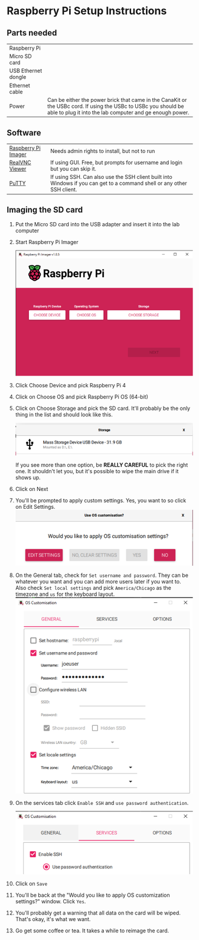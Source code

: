 # Raspberry Pi Setup Instructions

## Parts needed

| | |
| --- | --- |
| Raspberry Pi | |
| Micro SD card | |
| USB Ethernet dongle | |
| Ethernet cable | |
| Power | Can be either the power brick that came in the CanaKit or the USBc cord. If using the USBc to USBc you should be able to plug it into the lab computer and ge enough power. |

## Software

| | | 
| --- | --- |
| [Raspberry Pi Imager](https://www.raspberrypi.com/software/) | Needs admin rights to install, but not to run |
| [RealVNC Viewer](https://www.realvnc.com/en/connect/download/viewer/) | If using GUI. Free, but prompts for username and login but you can skip it. |
| [PuTTY](https://www.putty.org/) | If using SSH. Can also use the SSH client built into Windows if you can get to a command shell or any other SSH client. |

## Imaging the SD card

1. Put the Micro SD card into the USB adapter and insert it into the lab computer
2. Start Raspberry Pi Imager
   
   ![](img/imager.png)



2. Click Choose Device and pick Raspberry Pi 4
3. Click on Choose OS and pick Raspberry Pi OS (64-bit)
4. Click on Choose Storage and pick the SD card. It'll probably be the only thing in the list and should look like this.

    ![](img/imager-sdcard.png)

    If you see more than one option, be **REALLY CAREFUL** to pick the right one. It shouldn't let you, but it's possible to wipe the main drive if it shows up. 

5. Click on Next
6. You'll be prompted to apply custom settings. Yes, you want to so click on Edit Settings. 
    ![](img/imager-edit-settings.png)

7. On the General tab, check for `Set username and password`. They can be whatever you want and you can add more users later if you want to. Also check `Set local settings` and pick `America/Chicago` as the timezone and `us` for the keyboard layout.
    ![](img/imager-custom-general.png)

8. On the services tab click `Enable SSH` and `use password authentication`. 

    ![](img/imager-custom-ssh.png)

9. Click on `Save`
10. You'll be back at the "Would you like to apply OS customization settings?" window. Click `Yes`. 
11. You'll probably get a warning that all data on the card will be wiped. That's okay, it's what we want.
12. Go get some coffee or tea. It takes a while to reimage the card.
